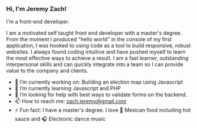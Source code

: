 ### Hi, I'm Jeremy Zach!
I'm a front-end developer.

I am a motivated self taught front end developer with a master's degree. From the moment I produced "hello world" in the console of my first application, I was hooked to using code as a tool to build responsive, robust websites. I always found coding intuitive and have pushed myself to learn the most effective ways to achieve a result. I am a fast learner, outstanding interpersonal skills and can quickly integrate into a team so I can provide value to the company and clients.

- 🔭 I’m currently working on: Building an election map using Javascript
- 🌱 I’m currently learning Javascript and PHP
- 🤔 I’m looking for help with best ways to validate forms on the backend.  
- 📫 How to reach me: zach.jeremy@gmail.com
- ⚡ Fun fact: I have a master's degree.  I love 🌮 Mexican food including hot sauce and 🎧 Electronic dance music

